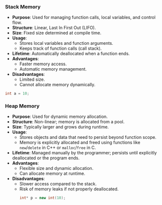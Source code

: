 ### **Stack Memory**

- **Purpose**: Used for managing function calls, local variables, and control flow.
- **Structure**: Linear, Last In First Out (LIFO).
- **Size**: Fixed size determined at compile time.
- **Usage**:
    - Stores local variables and function arguments.
    - Keeps track of function calls (call stack).
- **Lifetime**: Automatically deallocated when a function ends.
- **Advantages**:
    - Faster memory access.
    - Automatic memory management.
- **Disadvantages**:
    - Limited size.
    - Cannot allocate memory dynamically.
```cpp
int a = 10;
```

### **Heap Memory**

- **Purpose**: Used for dynamic memory allocation.
- **Structure**: Non-linear; memory is allocated from a pool.
- **Size**: Typically larger and grows during runtime.
- **Usage**:
    - Stores objects and data that need to persist beyond function scope.
    - Memory is explicitly allocated and freed using functions like `new`/`delete` in C++ or `malloc`/`free` in C.
- **Lifetime**: Managed manually by the programmer; persists until explicitly deallocated or the program ends.
- **Advantages**:
    - Flexible size and dynamic allocation.
    - Can allocate memory at runtime.
- **Disadvantages**:
    - Slower access compared to the stack.
    - Risk of memory leaks if not properly deallocated.
      ```cpp
      int* p = new int(10);
```
    

